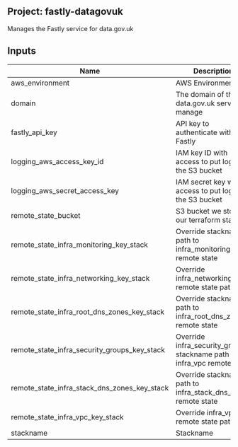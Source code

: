 ## Project: fastly-datagovuk

Manages the Fastly service for data.gov.uk


## Inputs

| Name | Description | Type | Default | Required |
|------|-------------|:----:|:-----:|:-----:|
| aws_environment | AWS Environment | string | - | yes |
| domain | The domain of the data.gov.uk service to manage | string | - | yes |
| fastly_api_key | API key to authenticate with Fastly | string | - | yes |
| logging_aws_access_key_id | IAM key ID with access to put logs into the S3 bucket | string | - | yes |
| logging_aws_secret_access_key | IAM secret key with access to put logs into the S3 bucket | string | - | yes |
| remote_state_bucket | S3 bucket we store our terraform state in | string | - | yes |
| remote_state_infra_monitoring_key_stack | Override stackname path to infra_monitoring remote state | string | `` | no |
| remote_state_infra_networking_key_stack | Override infra_networking remote state path | string | `` | no |
| remote_state_infra_root_dns_zones_key_stack | Override stackname path to infra_root_dns_zones remote state | string | `` | no |
| remote_state_infra_security_groups_key_stack | Override infra_security_groups stackname path to infra_vpc remote state | string | `` | no |
| remote_state_infra_stack_dns_zones_key_stack | Override stackname path to infra_stack_dns_zones remote state | string | `` | no |
| remote_state_infra_vpc_key_stack | Override infra_vpc remote state path | string | `` | no |
| stackname | Stackname | string | - | yes |

